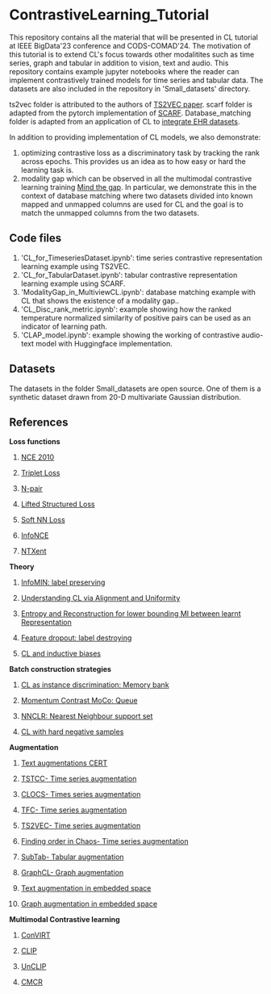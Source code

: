 # ContrastiveLearning_Tutorial
This repository contains all the material that will be presented in CL tutorial at IEEE BigData'23 conference and CODS-COMAD'24.
The motivation of this tutorial is to extend CL's focus towards other modalitites such as time series, graph and tabular in addition to vision, text and audio.
This repository contains example jupyter notebooks where the reader can implement contrastively trained models for time series and tabular data. 
The datasets are also included in the repository in 'Small_datasets' directory.

ts2vec folder is attributed to the authors of [TS2VEC paper](https://github.com/yuezhihan/ts2vec).
scarf folder is adapted from the pytorch implementation of [SCARF](https://github.com/clabrugere/pytorch-scarf/tree/master).
Database_matching folder is adapted from an application of CL to [integrate EHR datasets](https://github.com/sandhyat/KMFChimericE_SchMatch).

In addition to providing implementation of CL models, we also demonstrate:
1) optimizing contrastive loss as a discriminatory task by tracking the rank across epochs. This provides us an idea as to how easy or hard the learning task is.
2) modality gap which can be observed in all the multimodal contrastive learning training [Mind the gap](https://arxiv.org/pdf/2203.02053.pdf). In particular, we demonstrate this in the context of database matching where two datasets divided into known mapped and unmapped columns are used for CL and the goal is to match the unmapped columns from the two datasets.


## Code files
1) 'CL_for_TimeseriesDataset.ipynb': time series contrastive representation learning example using TS2VEC.
2) 'CL_for_TabularDataset.ipynb': tabular contrastive representation learning example using SCARF.
3) 'ModalityGap_in_MultiviewCL.ipynb': database matching example with CL that shows the existence of a modality gap..
4) 'CL_Disc_rank_metric.ipynb': example showing how the ranked temperature normalized similarity of positive pairs can be used as an indicator of learning path. 
5) 'CLAP_model.ipynb': example showing the working of contrastive audio-text model with Huggingface implementation.

## Datasets
The datasets in the folder Small_datasets are open source. One of them is a synthetic dataset drawn from 20-D multivariate Gaussian distribution.

## References

**Loss functions**

1) [NCE 2010](http://proceedings.mlr.press/v9/gutmann10a.html)

2) [Triplet Loss](https://arxiv.org/pdf/1503.03832.pdf) 

3) [N-pair](https://papers.nips.cc/paper/2016/file/6b180037abbebea991d8b1232f8a8ca9-Paper.pdf) 

4) [Lifted Structured Loss](https://arxiv.org/pdf/1511.06452.pdf) 

5) [Soft NN Loss](http://proceedings.mlr.press/v97/frosst19a/frosst19a.pdf) 

6) [InfoNCE](https://arxiv.org/pdf/1807.03748v2.pdf) 

7) [NTXent](https://arxiv.org/abs/2002.05709)

**Theory**

1) [InfoMIN: label preserving](https://proceedings.neurips.cc/paper/2020/file/4c2e5eaae9152079b9e95845750bb9ab-Paper.pdf) 

2) [Understanding CL via Alignment and Uniformity](https://arxiv.org/pdf/2005.10242.pdf) 

3) [Entropy and Reconstruction for lower bounding MI between learnt Representation](https://arxiv.org/pdf/2307.10907.pdf) 

4) [Feature dropout: label destroying](https://arxiv.org/pdf/2212.08378.pdf) 

5) [CL and inductive biases](https://arxiv.org/abs/2202.14037)

**Batch construction strategies**

1) [CL as instance discrimination: Memory bank](https://arxiv.org/pdf/1805.01978.pdf) 

2) [Momentum Contrast MoCo: Queue ](https://arxiv.org/pdf/1911.05722.pdf) 

3) [NNCLR: Nearest Neighbour support set](https://arxiv.org/pdf/2104.14548.pdf) 

4) [CL with hard negative samples](https://openreview.net/pdf?id=CR1XOQ0UTh-)

**Augmentation**

1) [Text augmentations CERT ](https://arxiv.org/pdf/2005.12766.pdf) 

2) [TSTCC- Time series augmentation](https://arxiv.org/pdf/2208.06616.pdf) 

3) [CLOCS- Times series augmentation](https://arxiv.org/pdf/2005.13249.pdf) 

4) [TFC- Time series augmentation](https://arxiv.org/abs/2206.08496)

5) [TS2VEC- Time series augmentation](https://arxiv.org/pdf/2106.10466.pdf) 

6) [Finding order in Chaos- Time series augmentation](https://siplab.org/papers/neurips2023-chaos.pdf) 

7) [SubTab- Tabular augmentation](https://browse.arxiv.org/pdf/2110.04361.pdf) 

8) [GraphCL- Graph augmentation](https://proceedings.nips.cc/paper/2020/file/3fe230348e9a12c13120749e3f9fa4cd-Paper.pdf) 

9) [Text augmentation in embedded space](https://arxiv.org/pdf/2012.07280.pdf) 

10) [Graph augmentation in embedded space](https://arxiv.org/pdf/2112.08679.pdf) 


**Multimodal Contrastive learning** 

1) [ConVIRT](https://arxiv.org/pdf/2010.00747.pdf) 

2) [CLIP](https://arxiv.org/pdf/2103.00020.pdf) 

3) [UnCLIP](https://cdn.openai.com/papers/dall-e-2.pdf) 

4) [CMCR](https://arxiv.org/pdf/2305.14381.pdf) 

